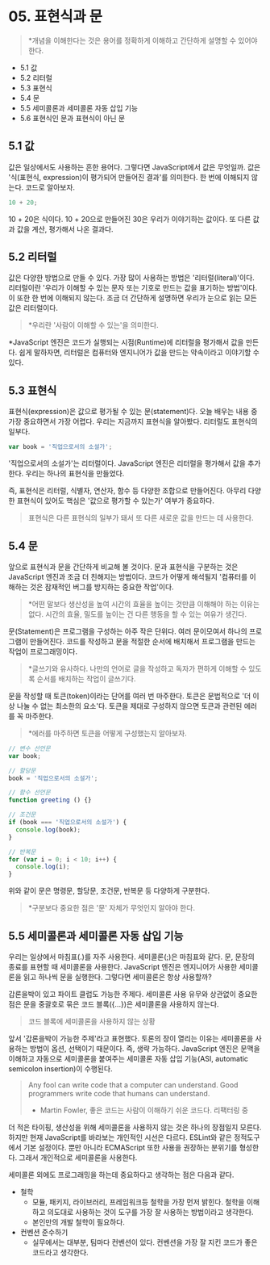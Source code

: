 # 05. 표현식과 문

> *개념을 이해한다는 것은 용어를 정확하게 이해하고 간단하게 설명할 수 있어야 한다.

- 5.1 값
- 5.2 리터럴
- 5.3 표현식
- 5.4 문
- 5.5 세미콜론과 세미콜론 자동 삽입 기능
- 5.6 표현식인 문과 표현식이 아닌 문

## 5.1 값

값은 일상에서도 사용하는 흔한 용어다. 그렇다면 JavaScript에서 값은 무엇일까. 값은 '식(표현식, expression)이 평가되어 만들어진 결과'를 의미한다.
한 번에 이해되지 않는다. 코드로 알아보자.

```javascript 
10 + 20; 
``` 

10 + 20은 식이다. 10 + 20으로 만들어진 30은 우리가 이야기하는 값이다. 또 다른 값과 값을 계산, 평가해서 나온 결과다.

## 5.2 리터럴

값은 다양한 방법으로 만들 수 있다. 가장 많이 사용하는 방법은 '리터럴(literal)'이다. 리터럴이란 '우리가 이해할 수 있는 문자 또는 기호로 만드는 값을 표기하는 방법'이다.
이 또한 한 번에 이해되지 않는다. 조금 더 간단하게 설명하면 우리가 눈으로 읽는 모든 값은 리터럴이다.

> *우리란 '사람이 이해할 수 있는'을 의미한다.

*JavaScript 엔진은 코드가 실행되는 시점(Runtime)에 리터럴을 평가해서 값을 만든다. 쉽게 말하자면, 리터럴은 컴퓨터와 엔지니어가 값을 만드는 약속이라고 이야기할 수 있다.

## 5.3 표현식

표현식(expression)은 값으로 평가될 수 있는 문(statement)다. 오늘 배우는 내용 중 가장 중요하면서 가장 어렵다. 우리는 지금까지 표현식을 알아봤다.
리터럴도 표현식의 일부다.

```javascript 
var book = '직업으로서의 소설가'; 
``` 

'직업으로서의 소설가'는 리터럴이다. JavaScript 엔진은 리터럴을 평가해서 값을 추가한다. 우리는 하나의 표현식을 만들었다.

즉, 표현식은 리터럴, 식별자, 연산자, 함수 등 다양한 조합으로 만들어진다. 아무리 다양한 표현식이 있어도 핵심은 '값으로 평가할 수 있는가' 여부가 중요하다.

> 표현식은 다른 표현식의 일부가 돼서 또 다른 새로운 값을 만드는 데 사용한다.

## 5.4 문

앞으로 표현식과 문을 간단하게 비교해 볼 것이다. 문과 표현식을 구분하는 것은 JavaScript 엔진과 조금 더 친해지는 방법이다.
코드가 어떻게 해석될지 '컴퓨터를 이해하는 것은 잠재적인 버그를 방지하는 중요한 작업'이다.

> *어떤 말보다 생산성을 높여 시간의 효율을 높이는 것만큼 이해해야 하는 이유는 없다. 시간의 효율, 밀도를 높이는 건 다른 행동을 할 수 있는 여유가 생긴다.

문(Statement)은 프로그램을 구성하는 아주 작은 단위다. 여러 문이모여서 하나의 프로그램이 만들어진다. 코드를 작성하고 문을 적절한 순서에 배치해서 프로그램을 만드는 작업이 프로그래밍이다.

> *글쓰기와 유사하다. 나만의 언어로 글을 작성하고 독자가 편하게 이해할 수 있도록 순서를 배치하는 작업이 글쓰기다.

문을 작성할 때 토큰(token)이라는 단어를 여러 번 마주한다. 토큰은 문법적으로 '더 이상 나눌 수 없는 최소한의 요소'다. 토큰을 제대로 구성하지 않으면 토큰과 관련된 에러를 꼭 마주한다.

> *에러를 마주하면 토큰을 어떻게 구성했는지 알아보자.

```javascript 
// 변수 선언문 
var book; 

// 할당문 
book = '직업으로서의 소설가'; 

// 함수 선언문 
function greeting () {} 

// 조건문 
if (book === '직업으로서의 소설가') { 
  console.log(book); 
}

// 반복문 
for (var i = 0; i < 10; i++) { 
  console.log(i); 
} 
``` 

위와 같이 문은 명령문, 할당문, 조건문, 반복문 등 다양하게 구분한다.

> *구분보다 중요한 점은 '문' 자체가 무엇인지 알아야 한다.

## 5.5 세미콜론과 세미콜론 자동 삽입 기능 

우리는 일상에서 마침표(.)를 자주 사용한다. 세미콜론(;)은 마침표와 같다. 문, 문장의 종료를 표현할 때 세미콜론을 사용한다.
JavaScript 엔진은 엔지니어가 사용한 세미콜론을 읽고 하나씩 문을 실행한다. 그렇다면 세미콜론은 항상 사용할까?

갑론을박이 있고 파이트 클럽도 가능한 주제다. 세미콜론 사용 유무와 상관없이 중요한 점은 문을 중괄호로 묶은 코드 블록({...})은 세미콜론을 사용하지 않는다.

> 코드 블록에 세미콜론을 사용하지 않는 상황

앞서 '갑론을박이 가능한 주제'라고 표현했다. 토론의 장이 열리는 이유는 세미콜론을 사용하는 방법이 옵션, 선택이기 때문이다. 즉, 생략 가능하다.
JavaScript 엔진은 문맥을 이해하고 자동으로 세미콜론을 붙여주는 세미콜론 자동 삽입 기능(ASI, automatic semicolon insertion)이 수행된다.

> Any fool can write code that a computer can understand. Good programmers write code that humans can understand.
> - Martin Fowler, 좋은 코드는 사람이 이해하기 쉬운 코드다. 리팩터링 중

더 적은 타이핑, 생산성을 위해 세미콜론을 사용하지 않는 것은 하나의 장점일지 모른다. 하지만 현재 JavaScript를 바라보는 개인적인 시선은 다르다.
ESLint와 같은 정적도구에서 기본 설정이다. 뿐만 아니라 ECMAScript 또한 사용을 권장하는 분위기를 형성한다. 그래서 개인적으로 세미콜론을 사용한다.

세미콜론 외에도 프로그래밍을 하는데 중요하다고 생각하는 점은 다음과 같다.

- 철학
    - 모듈, 패키지, 라이브러리, 프레임워크등 철학을 가장 먼저 밝힌다. 철학을 이해하고 의도대로 사용하는 것이 도구를 가장 잘 사용하는 방법이라고 생각한다.
    - 본인만의 개발 철학이 필요하다.
- 컨벤션 준수하기
    - 실무에서는 대부분, 팀마다 컨벤션이 있다. 컨벤션을 가장 잘 지킨 코드가 좋은 코드라고 생각한다.

